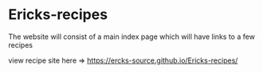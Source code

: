 # Ericks-recipes

The website will consist of a main index page which will have links to a few recipes

view recipe site here => https://ercks-source.github.io/Ericks-recipes/